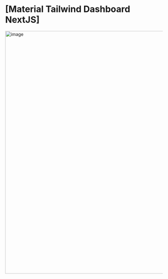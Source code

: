 # [Material Tailwind Dashboard NextJS]

<img width="1918" height="778" alt="image" src="https://github.com/user-attachments/assets/6af514ae-7eb8-45d3-a37c-2709f5f23932" />
